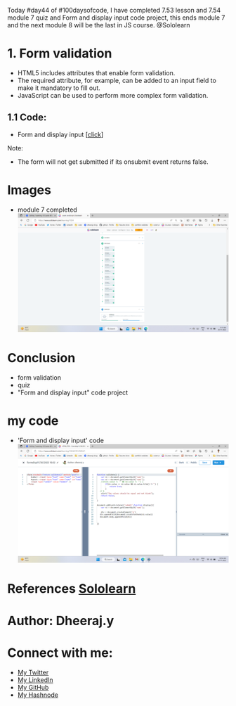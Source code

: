 Today #day44 of #100daysofcode, I have completed 7.53 lesson and 7.54 module 7 quiz and Form and display input code project, this ends module 7 and the next module 8 will be the last in JS course. @Sololearn


# 1. Form validation 

- HTML5 includes attributes that enable form validation. 
- The required attribute, for example, can be added to an input field to make it mandatory to fill out.
- JavaScript can be used to perform more complex form validation.

## 1.1 Code: 
- Form and display input [[click](https://www.sololearn.com/compiler-playground/Wbbqv0Ffg03G)]

Note:

- The form will not get submitted if its onsubmit event returns false.


# Images

- module 7 completed
![9. day44 module 7 completed.png](/day%2044/Images/9.%20day44%20module%207%20completed.png)


# Conclusion

- form validation
- quiz
- "Form and display input" code project

# my code
- 'Form and display input' code
![1. day44 code prog prob form disp.png](/day%2044/Images/1.%20day44%20code%20prog%20prob%20form%20disp.png)

# References [Sololearn ](https://www.sololearn.com/learning/1024)

# Author: Dheeraj.y
# Connect with me:
- [My Twitter](https://twitter.com/yssdheeraj)
- [My LinkedIn](https://www.linkedin.com/in/dheerajy1/)
- [My GitHub](https://github.com/dheerajy1)
- [My Hashnode](https://dheerajy1.hashnode.dev/)